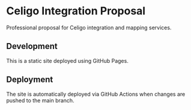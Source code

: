 # Celigo Integration Proposal

Professional proposal for Celigo integration and mapping services.

## Development

This is a static site deployed using GitHub Pages.

## Deployment

The site is automatically deployed via GitHub Actions when changes are pushed to the main branch.
